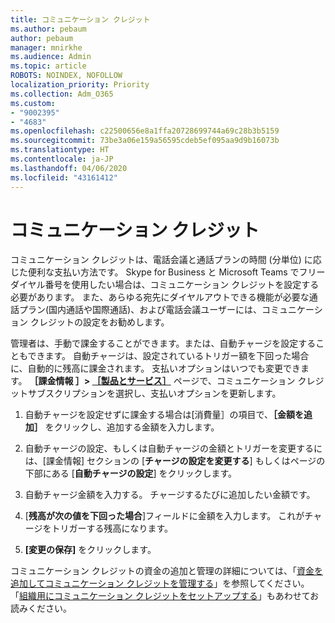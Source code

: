 ```yaml
---
title: コミュニケーション クレジット
ms.author: pebaum
author: pebaum
manager: mnirkhe
ms.audience: Admin
ms.topic: article
ROBOTS: NOINDEX, NOFOLLOW
localization_priority: Priority
ms.collection: Adm_O365
ms.custom:
- "9002395"
- "4683"
ms.openlocfilehash: c22500656e8a1ffa20728699744a69c28b3b5159
ms.sourcegitcommit: 73be3a06e159a56595cdeb5ef095aa9d9b16073b
ms.translationtype: HT
ms.contentlocale: ja-JP
ms.lasthandoff: 04/06/2020
ms.locfileid: "43161412"
---
```

# <a name="communication-credits"></a>コミュニケーション クレジット

コミュニケーション クレジットは、電話会議と通話プランの時間 (分単位) に応じた便利な支払い方法です。  Skype for Business と Microsoft Teams でフリーダイヤル番号を使用したい場合は、コミュニケーション クレジットを設定する必要があります。  また、あらゆる宛先にダイヤルアウトできる機能が必要な通話プラン(国内通話や国際通話)、および電話会議ユーザーには、コミュニケーション クレジットの設定をお勧めします。

管理者は、手動で課金することができます。または、自動チャージを設定することもできます。  自動チャージは、設定されているトリガー額を下回った場合に、自動的に残高に課金されます。  支払いオプションはいつでも変更できます。 **［課金情報 ］> [［製品とサービス］](https://go.microsoft.com/fwlink/p/?linkid=842054)** ページで、コミュニケーション クレジットサブスクリプションを選択し、支払いオプションを更新します。

1. 自動チャージを設定せずに課金する場合は[消費量］の項目で、**［金額を追加］** をクリックし、追加する金額を入力します。

2. 自動チャージの設定、もしくは自動チャージの金額とトリガーを変更するには、[課金情報] セクションの [**チャージの設定を変更する**] もしくはページの下部にある [**自動チャージの設定**] をクリックします。  

3. 自動チャージ金額を入力する。  チャージするたびに追加したい金額です。  

4. [**残高が次の値を下回った場合**]フィールドに金額を入力します。  これがチャージをトリガーする残高になります。

5. **[変更の保存]** をクリックします。

コミュニケーション クレジットの資金の追加と管理の詳細については、「[資金を追加してコミュニケーション クレジットを管理する](https://docs.microsoft.com/microsoftteams/add-funds-and-manage-communications-credits)」を参照してください。 「[組織用にコミュニケーション クレジットをセットアップする](https://docs.microsoft.com/microsoftteams/set-up-communications-credits-for-your-organization)」もあわせてお読みください。
